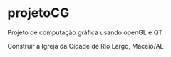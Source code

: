 # projetoCG
Projeto de computação gráfica usando openGL e QT 


Construir a Igreja da Cidade de Rio Largo, Maceió/AL
